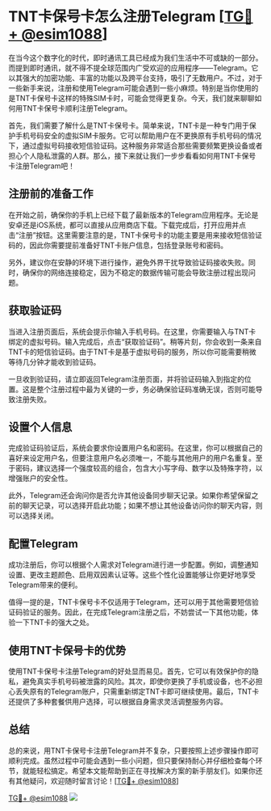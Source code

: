 # TNT卡保号卡怎么注册Telegram [[TG💪+ @esim1088](https://t.me/s/esim1088)]

在当今这个数字化的时代，即时通讯工具已经成为我们生活中不可或缺的一部分。而提到即时通讯，就不得不提全球范围内广受欢迎的应用程序——Telegram。它以其强大的加密功能、丰富的功能以及跨平台支持，吸引了无数用户。不过，对于一些新手来说，注册和使用Telegram可能会遇到一些小麻烦。特别是当你使用的是TNT卡保号卡这样的特殊SIM卡时，可能会觉得更复杂。今天，我们就来聊聊如何用TNT卡保号卡顺利注册Telegram。

首先，我们需要了解什么是TNT卡保号卡。简单来说，TNT卡是一种专门用于保护手机号码安全的虚拟SIM卡服务。它可以帮助用户在不更换原有手机号码的情况下，通过虚拟号码接收短信验证码。这种服务非常适合那些需要频繁更换设备或者担心个人隐私泄露的人群。那么，接下来就让我们一步步看看如何用TNT卡保号卡注册Telegram吧！

## 注册前的准备工作

在开始之前，确保你的手机上已经下载了最新版本的Telegram应用程序。无论是安卓还是iOS系统，都可以直接从应用商店下载。下载完成后，打开应用并点击“注册”按钮。这里需要注意的是，TNT卡保号卡的功能主要是用来接收短信验证码的，因此你需要提前准备好TNT卡账户信息，包括登录账号和密码。

另外，建议你在安静的环境下进行操作，避免外界干扰导致验证码接收失败。同时，确保你的网络连接稳定，因为不稳定的数据传输可能会导致注册过程出现问题。

## 获取验证码

当进入注册页面后，系统会提示你输入手机号码。在这里，你需要输入与TNT卡绑定的虚拟号码。输入完成后，点击“获取验证码”。稍等片刻，你会收到一条来自TNT卡的短信验证码。由于TNT卡是基于虚拟号码的服务，所以你可能需要稍微等待几分钟才能收到验证码。

一旦收到验证码，请立即返回Telegram注册页面，并将验证码输入到指定的位置。这是整个注册过程中最为关键的一步，务必确保验证码准确无误，否则可能导致注册失败。

## 设置个人信息

完成验证码验证后，系统会要求你设置用户名和密码。在这里，你可以根据自己的喜好来设定用户名，但要注意用户名必须唯一，不能与其他用户的用户名重复。至于密码，建议选择一个强度较高的组合，包含大小写字母、数字以及特殊字符，以增强账户的安全性。

此外，Telegram还会询问你是否允许其他设备同步聊天记录。如果你希望保留之前的聊天记录，可以选择开启此功能；如果不想让其他设备访问你的聊天内容，则可以选择关闭。

## 配置Telegram

成功注册后，你可以根据个人需求对Telegram进行进一步配置。例如，调整通知设置、更改主题颜色、启用双因素认证等。这些个性化设置能够让你更好地享受Telegram带来的便利。

值得一提的是，TNT卡保号卡不仅适用于Telegram，还可以用于其他需要短信验证码验证的服务。因此，在完成Telegram注册之后，不妨尝试一下其他功能，体验一下TNT卡的强大之处。

## 使用TNT卡保号卡的优势

使用TNT卡保号卡注册Telegram的好处显而易见。首先，它可以有效保护你的隐私，避免真实手机号码被泄露的风险。其次，即使你更换了手机或设备，也不必担心丢失原有的Telegram账户，只需重新绑定TNT卡即可继续使用。最后，TNT卡还提供了多种套餐供用户选择，可以根据自身需求灵活调整服务内容。

## 总结

总的来说，用TNT卡保号卡注册Telegram并不复杂，只要按照上述步骤操作即可顺利完成。虽然过程中可能会遇到一些小问题，但只要保持耐心并仔细检查每个环节，就能轻松搞定。希望本文能帮助到正在寻找解决方案的新手朋友们。如果你还有其他疑问，欢迎随时留言讨论！[[TG💪+ @esim1088](https://t.me/s/esim1088)]

[TG💪+ @esim1088](https://t.me/s/esim1088) ![](https://i.postimg.cc/4NQfJmqS/Snipaste-2025-05-13-00-14-12.png)